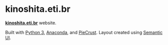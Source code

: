 # kinoshita.eti.br

[**kinoshita.eti.br**](https://kinoshita.eti.br/) website.

Built with [Python 3](https://www.python.org/), [Anaconda](https://docs.continuum.io/anaconda/), and [PieCrust](https://bolt80.com/piecrust/). Layout created using [Semantic UI](http://semantic-ui.com/).
